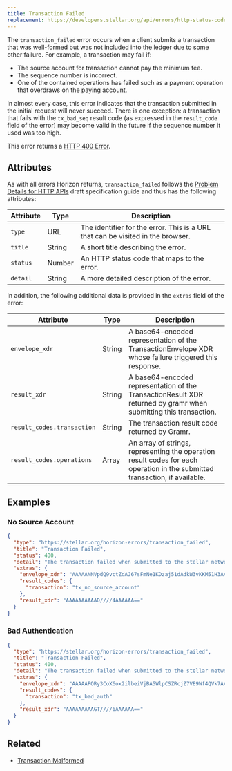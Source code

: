 ```yaml
---
title: Transaction Failed
replacement: https://developers.stellar.org/api/errors/http-status-codes/horizon-specific/
---
```


The `transaction_failed` error occurs when a client submits a transaction that was well-formed but
was not included into the ledger due to some other failure. For example, a transaction may fail if:

- The source account for transaction cannot pay the minimum fee.
- The sequence number is incorrect.
- One of the contained operations has failed such as a payment operation that overdraws on the
  paying account.

In almost every case, this error indicates that the transaction submitted in the initial request
will never succeed. There is one exception: a transaction that fails with the `tx_bad_seq` result
code (as expressed in the `result_code` field of the error) may become valid in the future if the
sequence number it used was too high.

This error returns a
[HTTP 400 Error](https://developer.mozilla.org/en-US/docs/Web/HTTP/Response_codes).

## Attributes

As with all errors Horizon returns, `transaction_failed` follows the
[Problem Details for HTTP APIs](https://tools.ietf.org/html/draft-ietf-appsawg-http-problem-00)
draft specification guide and thus has the following attributes:

| Attribute   | Type   | Description                                                                     |
| ----------- | ------ | ------------------------------------------------------------------------------- |
| `type`      | URL    | The identifier for the error.  This is a URL that can be visited in the browser.|
| `title`     | String | A short title describing the error.                                             |
| `status`    | Number | An HTTP status code that maps to the error.                                     |
| `detail`    | String | A more detailed description of the error.                                       |

In addition, the following additional data is provided in the `extras` field of the error:

| Attribute                  | Type   | Description                                                                                                                 |
|----------------------------|--------|-----------------------------------------------------------------------------------------------------------------------------|
| `envelope_xdr`             | String | A base64-encoded representation of the TransactionEnvelope XDR whose failure triggered this response.                       |
| `result_xdr`               | String | A base64-encoded representation of the TransactionResult XDR returned by gramr when submitting this transaction.     |
| `result_codes.transaction` | String | The transaction result code returned by Gramr.                                                                       |
| `result_codes.operations`  | Array  | An array of strings, representing the operation result codes for each operation in the submitted transaction, if available. |


## Examples

### No Source Account
```json
{
  "type": "https://stellar.org/horizon-errors/transaction_failed",
  "title": "Transaction Failed",
  "status": 400,
  "detail": "The transaction failed when submitted to the stellar network. The `extras.result_codes` field on this response contains further details.  Descriptions of each code can be found at: https://www.stellar.org/developers/learn/concepts/list-of-operations.html",
  "extras": {
    "envelope_xdr": "AAAAANNVpdQ9vctZdAJ67sFmNe1KDzaj51dAdkW3vKKM51H3AAAAZAAAAABJlgLSAAAAAAAAAAAAAAABAAAAAAAAAAEAAAAA01Wl1D29y1l0AnruwWY17UoPNqPnV0B2Rbe8ooznUfcAAAAAAAAAAAL68IAAAAAAAAAAAA==",
    "result_codes": {
      "transaction": "tx_no_source_account"
    },
    "result_xdr": "AAAAAAAAAAD////4AAAAAA=="
  }
}
```

### Bad Authentication
```json
{
  "type": "https://stellar.org/horizon-errors/transaction_failed",
  "title": "Transaction Failed",
  "status": 400,
  "detail": "The transaction failed when submitted to the stellar network. The `extras.result_codes` field on this response contains further details.  Descriptions of each code can be found at: https://www.stellar.org/developers/learn/concepts/list-of-operations.html",
  "extras": {
    "envelope_xdr": "AAAAAPORy3CoX6ox2ilbeiVjBA5WlpCSZRcjZ7VE9Wf4QVk7AAAAZAAAQz0AAAACAAAAAAAAAAAAAAABAAAAAAAAAAEAAAAA85HLcKhfqjHaKVt6JWMEDlaWkJJlFyNntUT1Z/hBWTsAAAAAAAAAAAL68IAAAAAAAAAAARN17BEAAABAA9Ad7OKc7y60NT/JuobaHOfmuq8KbZqcV6G/es94u9yT84fi0aI7tJsFMOyy8cZ4meY3Nn908OU+KfRWV40UCw==",
    "result_codes": {
      "transaction": "tx_bad_auth"
    },
    "result_xdr": "AAAAAAAAAGT////6AAAAAA=="
  }
}
```

## Related

- [Transaction Malformed](./transaction-malformed.md)
